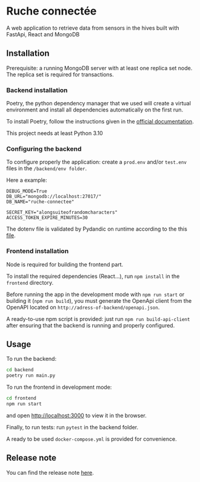 # Ruche connectée

A web application to retrieve data from sensors in the hives built with FastApi, React and MongoDB

## Installation

Prerequisite: a running MongoDB server with at least one replica set node.
The replica set is required  for transactions.

### Backend installation

Poetry, the python dependency manager that we used will create a virtual environment
and install all dependencies automatically on the first run.

To install Poetry, follow the instructions given in
the [official documentation](https://python-poetry.org/docs/#installation).

This project needs at least Python 3.10

### Configuring the backend

To configure properly the application: create a `prod.env` and/or `test.env` files in the `/backend/env folder`.

Here a example:

```env
DEBUG_MODE=True
DB_URL="mongodb://localhost:27017/"
DB_NAME="ruche-connectee"

SECRET_KEY="alongsuiteofrandomcharacters"
ACCESS_TOKEN_EXPIRE_MINUTES=30
```

The dotenv file is validated by Pydandic on runtime according to the this [file](./backend/config/__init__.py).

### Frontend installation

Node is required for building the frontend part.

To install the required dependencies (React...), run `npm install` in the `frontend` directory.

Before running the app in the development mode with `npm run start` or building it (`npm run build`),
you must generate the OpenApi client from the OpenAPI located on `http://adress-of-backend/openapi.json`.

A ready-to-use npm script is provided: just run `npm run build-api-client` after ensuring that the
backend is running and properly configured.

## Usage

To run the backend:

```sh
cd backend
poetry run main.py
```

To run the frontend in development mode:

```sh
cd frontend
npm run start
```

and open [http://localhost:3000](http://localhost:3000) to view it in the browser.

Finally, to run tests: run `pytest` in the backend folder.

A ready to be used `docker-compose.yml` is provided for convenience.

## Release note

You can find the release note [here](./RELEASE_NOTE.md).
